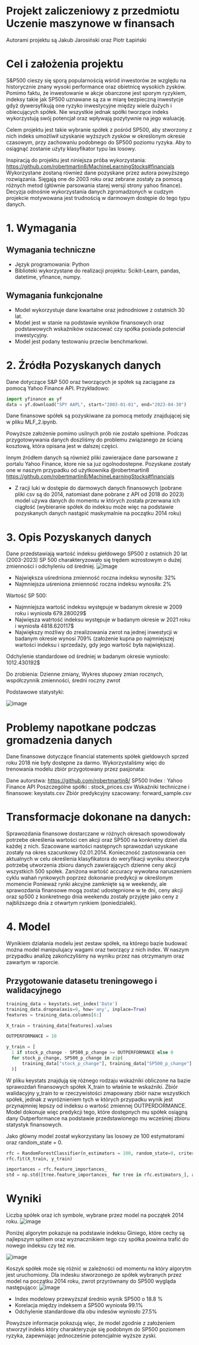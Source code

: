 # Projekt zaliczeniowy z przedmiotu Uczenie maszynowe w finansach
Autorami projektu są Jakub Jarosiński oraz Piotr Łapiński

# Cel i założenia projektu

S&P500 cieszy się sporą popularnością wśród inwestorów ze względu na historycznie znany wysoki performance oraz obietnicę wysokich zysków. Pomimo faktu, że inwestowanie w akcje obarczone jest sporym ryzykiem, indeksy takie jak SP500 uznawane są za w miarę bezpieczną inwestycje gdyż dywersyfikują one ryzyko inwestycyjne między wiele dużych i obiecujących spółek. 
Nie wszystkie jednak spółki tworzące indeks wykorzystują swój potencjał oraz wpływają pozytywnie na jego waluację.

Celem projektu jest takie wybranie spółek z pośród SP500, aby stworzony z nich indeks umożliwił uzyskanie wyższych zysków w określonym okresie czasowym, przy zachowaniu podobnego do SP500 poziomu ryzyka. Aby to osiągnąć zostanie użyty klasyfikator typu las losowy.

Inspiracją do projektu jest niniejsza próba wykorzystania:
https://github.com/robertmartin8/MachineLearningStocks#financials
Wykorzystane zostaną również dane pozyskane przez autora powyższego rozwiązania. Sięgają one do 2003 roku oraz zebrane zostały za pomocą różnych metod (głównie parsowania starej wersji strony yahoo finance). Decyzja odnośnie wykorzystania danych zgromadzonych w cudzym projekcie motywowana jest trudnością w darmowym dostępie do tego typu danych.

# 1. Wymagania 
## Wymagania techniczne
- Język programowania: Python
- Biblioteki wykorzystane do realizacji projektu: Scikit-Learn, pandas, datetime, yfinance, numpy.
## Wymagania funkcjonalne
- Model wykorzystuje dane kwartalne oraz jednodniowe z ostatnich 30 lat.
- Model jest w stanie na podstawie wyników finansowych oraz podstawowych wskaźników oszacować czy spółka posiada potenciał inwestycyjny.
- Model jest podany testowaniu przeciw benchmarkowi.


# 2. Źródła Pozyskanych danych
Dane dotyczące S&P 500 oraz tworzących je spółek są zaciągane za pomocą Yahoo Finance API.
Przykładowo:
```python
import yfinance as yf
data = yf.download("SPY AAPL", start="2003-01-01", end="2023-04-30")
```
Dane finansowe spółek są pozyskiwane za pomocą metody znajdującej się w pliku MLF_2.ipynb. 

Powyższe założenie pomimo usilnych prób nie zostało spełnione. Podczas przygotowywania danych doszliśmy do problemu związanego ze ścianą kosztową, która opisana jest w dalszej części. 

Innym źródłem danych są również pliki zawierajace dane parsowane z portalu Yahoo Finance, ktore nie sa juz ogolnodostepne. Pozyskane zostały one w naszym przypadku od użytkownika @robertmartin8
https://github.com/robertmartin8/MachineLearningStocks#financials

* Z racji luki w dostępie do darmowych danych finansowych (pobrane pliki csv są do 2014, natomiast dane pobrane z API od 2018 do 2023) model używa danych do momentu w których została przerwana ich ciągłość (wybieranie spółek do indeksu może więc na podstawie pozyskanych danych nastąpić maskymalnie na początku 2014 roku)

# 3. Opis Pozyskanych danych
Dane przedstawiają wartość indeksu giełdowego SP500 z ostatnich 20 lat (2003-2023)
SP 500 charakteryzowało się trędem wzrostowym o dużej zmienności i odchyleniu od średniej.
![image](https://user-images.githubusercontent.com/63823444/228917161-e3b4664e-d0c9-4fd6-b0c9-759c9d3a4715.png)


- Największa uśredniona zmienność roczna indeksu wynosiła: 32%
- Najmniejsza uśreniona zmienność roczna indeksu wynosiła: 2%

Wartość SP 500:
- Najmniejsza wartość indeksu występuje w badanym okresie w 2009 roku i wyniosła 679.280029$
- Najwięsza watrtość indeksu występuje w badanym okresie w 2021 roku i wyniosła 4818.620117$
- Największy możliwy do zrealizowania zwrot na jednej inwestycji w badanym okresie wynosi 709% (założenie kupna po najmniejszej wartości indeksu i sprzedaży, gdy jego wartość była największa). 

Odchylenie standardowe od średniej w badanym okresie wyniosło: 1012.430192$

Do zrobienia: Dzienne zmiany, Wykres słupowy zmian rocznych, współczynnik zmienności, średni roczny zwrot



Podstawowe statystyki:

![image](https://user-images.githubusercontent.com/63823444/232218363-00bd74cc-426d-4c1c-b378-2e03a3ca5cd1.png)

# Problemy napotkane podczas gromadzenia danych
Dane finansowe dotyczące financial statements spółek giełdowych sprzed roku 2018 nie były dostępne za darmo.
Wykorzystaliśmy więc do trenowania modelu zbiór przygotowany przez pasjonata:

Dane autorstwa: https://github.com/robertmartin8/ 
SP500 Index : Yahoo Finance API
Poszczególne spółki :  stock_prices.csv
Wskaźniki techniczne i finansowe: keystats.csv
Zbiór predykcyjny szacowany: forward_sample.csv

# Transformacje dokonane na danych:
Sprawozdania finansowe dostarczane w różnych okresach spowodowały potrzebe określenia wartości cen akcji oraz SP500 na konkretny dzień dla każdej z nich.
Szacowane wartości następnych sprawozdań uzyskane zostały na okres szacunkowy 02.01.2014.
Konieczność zastosowania cen aktualnych w celu określenia klasyfikatora do weryfikacji wyniku stworzyła potrzebę utworzenia zbioru danych zawierających dzienne ceny akcji wszystkich 500 spółek.
Zaniżona wartość accuracy wywołana naruszeniem cyklu wahań rynkowych poprzez dokonanie predykcji w określonym momencie
Ponieważ rynki akcyjne zamknięte są w weekendy, ale sprawozdania finansowe mogą zostać udostępnione w te dni, ceny akcji oraz sp500 z konkretnego dnia weekendu zostały przyjęte jako ceny z najbliższego dnia z otwartym rynkiem (poniedzialek).



# 4. Model
Wynikiem działania modelu jest zestaw spółek, na którego bazie budować można model manipulujacy wagami oraz tworzący z nich index.
W naszym przypadku analizę zakończyliśmy na wyniku przez nas otrzymanym oraz zawartym w raporcie.

## Przygotowanie datasetu treningowego i walidacyjnego 
```python
training_data = keystats.set_index('Date')
training_data.dropna(axis=0, how='any', inplace=True)
features = training_data.columns[6:]

X_train = training_data[features].values

OUTPERFORMANCE = 10

y_train = [
  1 if stock_p_change - SP500_p_change >= OUTPERFORMANCE else 0
  for stock_p_change, SP500_p_change in zip(
      training_data["stock_p_change"], training_data["SP500_p_change"]
  )]

  ```

W pliku keystats znajdują się różnego rodzaju wskaźniki obliczone na bazie sprawozdań finansowych spółek X_train to właśnie te wskaźniki. Zbiór walidacyjny y_train to w rzeczywistości zmapowany zbiór nazw wszystkich spółek, jednak z wyróżnieniem tych w których przypadku wynik jest przynajmniej lepszy od indeksu o wartość zmiennej OUTPERDORMANCE. Model dokonuje więc predykcji tego, które dostępnych mu spółek osiągną dany Outperformance na podstawie przedstawionego mu wcześniej zbioru statystyk finansowych. 


Jako główny model został wykorzystany las losowy ze 100 estymatorami oraz random_state = 0.

```python
rfc = RandomForestClassifier(n_estimators = 100, random_state=0, criterion= 'gini')
rfc.fit(X_train, y_train)

importances = rfc.feature_importances_
std = np.std([tree.feature_importances_ for tree in rfc.estimators_], axis=0)
```

# Wyniki
Liczba spółek oraz ich symbole, wybrane przez model na początek 2014 roku.
![image](https://github.com/dzejkopjarosinski/ZespolR/assets/63823444/c98a99e0-a215-4ea2-93ca-bbad0688b0a9)


Poniżej algorytm pokazuje na podstawie indeksu Giniego, które cechy są najlepszym splitem oraz wyznacznikiem tego czy spółka powinna trafić do nowego indeksu czy też nie.

![image](https://github.com/dzejkopjarosinski/ZespolR/assets/63823444/3a44592d-0098-4b97-9c9d-9525c50ba62a)


Koszyk spółek może się różnić w zależności od momentu na który algorytm jest uruchomiony. Dla indesku stworzonego ze spółek wybranych przez model na początku 2014 roku, zwrot przyrównany do SP500 wygląda następująco:
![image](https://github.com/dzejkopjarosinski/ZespolR/assets/63823444/adc6d00a-81bf-4f87-8e6f-05320bc685ae)

* Index modelowy przewyższał średnio wynik SP500 o 18.8 %
* Korelacja między indeksem a SP500 wyniosła 99.1%
* Odchylenie standardowe dla obu indesów wyniosło 27.5%

Powyższe informacje pokazują więc, że model zgodnie z założeniem stworzył indeks który charakteryzuje się podobnym do SP500 poziomem ryzyka, zapewniając jednocześnie potencjalnie wyższe zyski.

